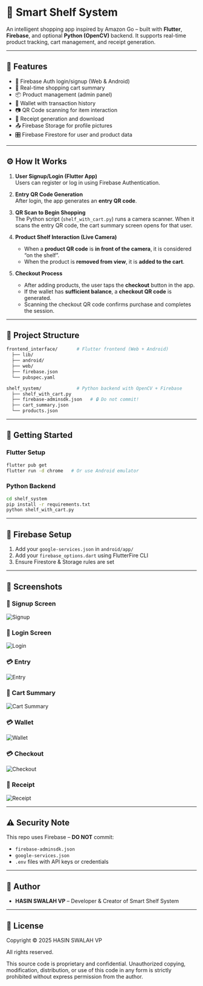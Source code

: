 
# 📱 Smart Shelf System

An intelligent shopping app inspired by Amazon Go – built with **Flutter**, **Firebase**, and optional **Python (OpenCV)** backend. It supports real-time product tracking, cart management, and receipt generation.

---

## 🚀 Features

- 🔐 Firebase Auth login/signup (Web & Android)
- 🛒 Real-time shopping cart summary
- 📦 Product management (admin panel)
- 💸 Wallet with transaction history
- 📷 QR Code scanning for item interaction
- 📁 Receipt generation and download
- 📤 Firebase Storage for profile pictures
- 🎛️ Firebase Firestore for user and product data

---

## ⚙️ How It Works

1. **User Signup/Login (Flutter App)**  
   Users can register or log in using Firebase Authentication.

2. **Entry QR Code Generation**  
   After login, the app generates an **entry QR code**.

3. **QR Scan to Begin Shopping**  
   The Python script (`shelf_with_cart.py`) runs a camera scanner. When it scans the entry QR code, the cart summary screen opens for that user.

4. **Product Shelf Interaction (Live Camera)**  
   - When a **product QR code** is **in front of the camera**, it is considered “on the shelf”.
   - When the product is **removed from view**, it is **added to the cart**.

5. **Checkout Process**
   - After adding products, the user taps the **checkout** button in the app.
   - If the wallet has **sufficient balance**, a **checkout QR code** is generated.
   - Scanning the checkout QR code confirms purchase and completes the session.

---

## 📂 Project Structure

```bash
frontend_interface/       # Flutter frontend (Web + Android)
  ├── lib/
  ├── android/
  ├── web/
  ├── firebase.json
  └── pubspec.yaml

shelf_system/             # Python backend with OpenCV + Firebase
  ├── shelf_with_cart.py
  ├── firebase-adminsdk.json   # 🔒 Do not commit!
  ├── cart_summary.json
  └── products.json
```

---

## 🔧 Getting Started

### Flutter Setup

```bash
flutter pub get
flutter run -d chrome   # Or use Android emulator
```

### Python Backend

```bash
cd shelf_system
pip install -r requirements.txt
python shelf_with_cart.py
```

---

## 🔐 Firebase Setup

1. Add your `google-services.json` in `android/app/`
2. Add your `firebase_options.dart` using FlutterFire CLI
3. Ensure Firestore & Storage rules are set

---

## 📸 Screenshots

### 🔐 Signup Screen
![Signup](frontend_interface/assets/screenshots/signup.jpeg)

### 🔐 Login Screen
![Login](frontend_interface/assets/screenshots/login.jpeg)

### 💳 Entry
![Entry](frontend_interface/assets/screenshots/entry.jpeg)

### 🛒 Cart Summary
![Cart Summary](frontend_interface/assets/screenshots/cart_summary.jpeg)

### 💳 Wallet
![Wallet](frontend_interface/assets/screenshots/wallet.jpeg)

### 💳 Checkout
![Checkout](frontend_interface/assets/screenshots/Checkout.jpeg)

### 🧾 Receipt
![Receipt](frontend_interface/assets/screenshots/receipt.jpeg)

---

## ⚠️ Security Note

This repo uses Firebase – **DO NOT** commit:
- `firebase-adminsdk.json`
- `google-services.json`
- `.env` files with API keys or credentials

---

## 🧠 Author

- **HASIN SWALAH VP** – Developer & Creator of Smart Shelf System

---

## 📄 License

Copyright © 2025 HASIN SWALAH VP

All rights reserved.

This source code is proprietary and confidential. Unauthorized copying, modification, distribution, or use of this code in any form is strictly prohibited without express permission from the author.

